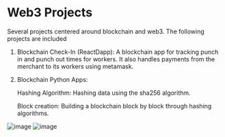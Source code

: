 # Web3 Projects 
Several projects centered around blockchain and web3. The following projects are included 


1. Blockchain Check-In (ReactDapp): A blockchain app for tracking punch in and punch out times for workers. It also handles payments from the merchant to its workers using metamask. 
2. Blockchain Python Apps: 
     
     Hashing Algorithm: Hashing data using the sha256 algorithm. 
     
     Block creation: Building a blockchain block by block through hashing algorithms. 
      
![image](https://user-images.githubusercontent.com/58677524/174719154-c30c6b49-41b6-4be8-86a2-541c25993f6f.png)
![image](https://user-images.githubusercontent.com/58677524/174719718-a75e8064-4b57-49dd-bdac-f6b0a0b711ad.png)
